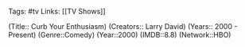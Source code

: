 Tags: #tv
Links: [[TV Shows]]

(Title:: Curb Your Enthusiasm)
(Creators:: Larry David)
(Years:: 2000 - Present)
(Genre::Comedy)
(Year::2000)
(IMDB::8.8)
(Network::HBO)









